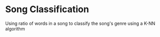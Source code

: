 # Song Classification

Using ratio of words in a song to classify the song's genre using a K-NN algorithm 
